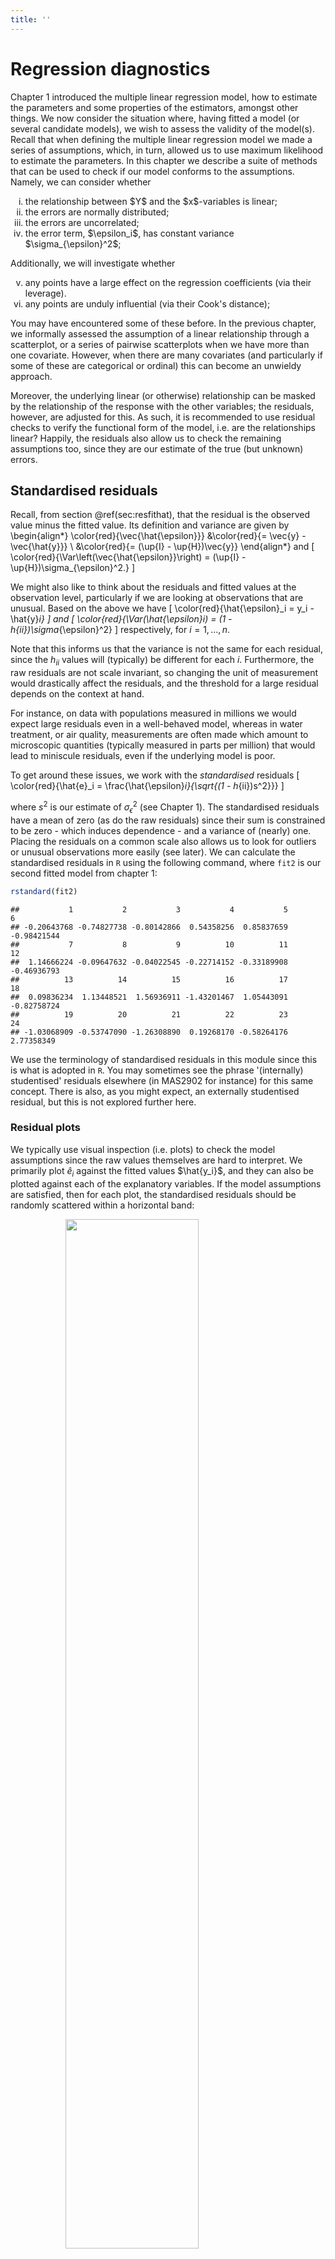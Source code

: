 ```yaml
---
title: ''
---
```


# Regression diagnostics

Chapter 1 introduced the multiple linear regression model, how to estimate the parameters and some properties of the estimators, amongst other things. We now consider the situation where, having fitted a model (or several candidate models), we wish to assess the validity of the model(s). Recall that when defining the multiple linear regression model we made a series of assumptions, which, in turn, allowed us to use maximum likelihood to estimate the parameters. In this chapter we describe a suite of methods that can be used to check if our model conforms to the assumptions. Namely, we can consider whether

<ol type="i">
<li> the relationship between $Y$ and the $x$-variables is linear; </li>
<li> the errors are normally distributed; </li>
<li> the errors are uncorrelated; </li>
<li> the error term, $\epsilon_i$, has constant variance $\sigma_{\epsilon}^2$; </li> </ol>
Additionally, we will investigate whether
<ol type="i" start="5">
<li>  any points have a large effect on the regression coefficients (via their leverage). </li>
<li> any points are unduly influential (via their Cook's distance); </li>
</ol>

You may have encountered some of these before. In the previous chapter, we informally assessed the assumption of a linear relationship through a scatterplot, or a series of pairwise scatterplots when we have more than one covariate. However, when there are many covariates (and particularly if some of these are categorical or ordinal) this can become an unwieldy approach. 

Moreover, the underlying linear (or otherwise) relationship can be masked by the relationship of the response with the other variables; the residuals, however, are adjusted for this. As such, it is recommended to use residual checks to verify the functional form of the model, i.e. are the relationships linear? Happily, the residuals also allow us to check the remaining assumptions too, since they are our estimate of the true (but unknown) errors. 

## Standardised residuals
Recall, from section \@ref(sec:resfithat), that the residual is the observed value minus the fitted value. Its definition and variance are given by
\begin{align*}
\color{red}{\vec{\hat{\epsilon}}} &\color{red}{= \vec{y} - \vec{\hat{y}}} \\
&\color{red}{= (\up{I} - \up{H})\vec{y}}
\end{align*}
and
\[
\color{red}{\Var\left(\vec{\hat{\epsilon}}\right) = (\up{I} - \up{H})\sigma_{\epsilon}^2.}
\]

We might also like to think about the residuals and fitted values at the observation level, particularly if we are looking at observations that are unusual. Based on the above we have
\[
\color{red}{\hat{\epsilon}_i = y_i - \hat{y}_i}
\]
and
\[
\color{red}{\Var(\hat{\epsilon}_i) = (1 - h_{ii})\sigma_{\epsilon}^2}
\]
respectively, for $i = 1, \ldots, n$. 

Note that this informs us that the variance is not the same for each residual, since the $h_{ii}$ values will (typically) be different for each $i$. Furthermore, the raw residuals are not scale invariant, so changing the unit of measurement would drastically affect the residuals, and the threshold for a large residual depends on the context at hand. 

For instance, on data with populations measured in millions we would expect large residuals even in a well-behaved model, whereas in water treatment, or air quality, measurements are often made which amount to microscopic quantities (typically measured in parts per million) that would lead to miniscule residuals, even if the underlying model is poor.

To get around these issues, we work with the *standardised* residuals
\[
\color{red}{\hat{e}_i = \frac{\hat{\epsilon}_i}{\sqrt{(1 - h_{ii})s^2}}}
\]

where $s^2$ is our estimate of $\sigma_{\epsilon}^2$ (see Chapter 1). The standardised residuals have a mean of zero (as do the raw residuals) since their sum is constrained to be zero - which induces dependence - and a variance of (nearly) one. Placing the residuals on a common scale also allows us to look for outliers or unusual observations more easily (see later). We can calculate the standardised residuals in `R` using the following command, where `fit2` is our second fitted model from chapter 1:




``` r
rstandard(fit2)
```

```
##           1           2           3           4           5           6 
## -0.20643768 -0.74827738 -0.80142866  0.54358256  0.85837659 -0.98421544 
##           7           8           9          10          11          12 
##  1.14666224 -0.09647632 -0.04022545 -0.22714152 -0.33189908 -0.46936793 
##          13          14          15          16          17          18 
##  0.09836234  1.13448521  1.56936911 -1.43201467  1.05443091 -0.82758724 
##          19          20          21          22          23          24 
## -1.03068909 -0.53747090 -1.26308890  0.19268170 -0.58264176  2.77358349
```

We use the terminology of standardised residuals in this module since this is what is adopted in `R`. You may sometimes see the phrase '(internally) studentised' residuals elsewhere (in MAS2902 for instance) for this same concept. There is also, as you might expect, an externally studentised residual, but this is not explored further here.

### Residual plots
We typically use visual inspection (i.e. plots) to check the model assumptions since the raw values themselves are hard to interpret. We primarily plot $\hat{e}_i$ against the fitted values $\hat{y_i}$, and they can also be plotted against each of the explanatory variables. If the model assumptions are satisfied, then for each plot, the standardised residuals should be randomly scattered within a horizontal band: 

<img src="diagnostics_files/figure-html/blank1-1.png" width="65%" style="display: block; margin: auto;" />

Otherwise, we could get signs of non-constant variance, i.e. increasing, double bow, decreasing, or signs of non-linearity (see practical 2). In practice, nonlinearity is hard to distinguish from correlation in the standardised residuals. Some examples of residuals not conforming to model assumptions are given above.

### Independence of residuals and fitted values {-}
The reason we plot residuals against fitted values, rather than the observations themselves is because the residuals and fitted values are *independent*. This allows us to detect any unusual observations without worrying that these may be due to an underlying dependence between the quantities being plotted.

#### Proof {-}
\begin{align*}
\color{red}{\Cov(\vec{e}, \vec{\hat{Y}})} &\color{red}{= \Cov(\vec{Y} - \vec{\hat{Y}}, \vec{\hat{Y}})} \\
&\color{red}{= \Cov(\left\{\up{I} - \up{H}\right\}\vec{Y},  \vec{\hat{Y}})} \\
&\color{red}{=  \Cov(\left\{\up{I} - \up{H}\right\}\vec{Y},  \up{H}\vec{Y})} \\
&\color{red}{= (\up{I} - \up{H})\Cov(\vec{Y}, \vec{Y})\up{H}^T} \\
&\color{red}{= (\up{I} - \up{H})\Var(\vec{Y})\up{H}^T} \\
&\color{red}{= (\up{I} - \up{H})\sigma_{\epsilon}^2\up{I}\up{H}^T} \\
&\color{red}{= \sigma_{\epsilon}^2 (\up{I} - \up{H}) \up{H}^T} \\
&\color{red}{=  \sigma_{\epsilon}^2 (\up{I} - \up{H})\up{H}} \\
&\color{red}{= \sigma_{\epsilon}^2(\up{H} - \up{H}^2)} \\
&\color{red}{= \sigma_{\epsilon}^2 (\up{H} - \up{H})} \\
&\color{red}{= \vec{0}}
\end{align*}

The residuals and the observed values, however, are not independent.

### Outliers
*Outliers* are points which appear separated in some way from the remainder of the data. Part of the purpose of our residual plots is to check for unusual observations. The standardised residuals give a good initial indicator of outliers. If we assume the (raw) residuals are normally distributed (we will check this assumption shortly), then the standardised residuals are also normal, albeit with a different variance, which is close to one (see above). 

Hence the standardised residuals are assumed to be approximately standard normal, and this suggests that values outside the range $\pm 2$ are indicative of outliers. However, by normal distribution theory, we expect around $5\%$ of observations to be outside this range by chance - recall that $\pm 1.96$ cuts off $2.5\%$ of a standard normal distribution, i.e. $Pr(Z > 1.96) = 0.025$, where $Z \sim N(0, 1)$. This value is often rounded to $\pm 2$ to act as a simple rule-of-thumb for residual plots. Clearly, the larger the absolute value of the standardised residual the more likely it is to be an outlier.

Note that it is not reasonable to remove outliers just because we don't like the look of them! It is of course worth checking the original source of the data - if the outliers are a result of recording error, then this should be corrected. If the outliers appear genuine, we should see how discrepant they are. We can carry out an analysis with and without the suspect observations to investigate the sensitivity of the results.

### Example: Residual analysis for bodyweight data {-}
Residual plots for the bodyweight data can be generated in `R` using the following commands:

#### Standardised residuals against covariates {-}

``` r
plot(bodyweight$Consumption, rstandard(fit2), 
     xlab = "Consumption", ylab ="Standardised residuals")
abline(h = c(-2, 0, 2), lty = 2) 
```

<div class="figure" style="text-align: center">
<img src="diagnostics_files/figure-html/unnamed-chunk-4-1.png" alt="Scatterplot of standardised residuals against (average) food consumption for the body weight study." width="65%" />
<p class="caption">(\#fig:unnamed-chunk-4)Scatterplot of standardised residuals against (average) food consumption for the body weight study.</p>
</div>


``` r
plot(bodyweight$Exercise, rstandard(fit2), 
     xlab = "Exercise", ylab ="Standardised residuals")
abline(h = c(-2, 0, 2), lty = 2) 
```

<div class="figure" style="text-align: center">
<img src="diagnostics_files/figure-html/unnamed-chunk-6-1.png" alt="Scatterplot of standardised residuals against (average) food consumption for the body weight study." width="65%" />
<p class="caption">(\#fig:unnamed-chunk-6)Scatterplot of standardised residuals against (average) food consumption for the body weight study.</p>
</div>


#### Standardised residuals against fitted values {-}

``` r
plot(fitted.values(fit2), rstandard(fit2), 
     xlab = "Fitted values", ylab ="Standardised residuals")
abline(h = c(-2, 0, 2), lty = 2) 
```

<div class="figure" style="text-align: center">
<img src="diagnostics_files/figure-html/unnamed-chunk-8-1.png" alt="Scatterplot of standardised residuals against fitted values for the multiple linear regession model with consumption and exercise." width="65%" />
<p class="caption">(\#fig:unnamed-chunk-8)Scatterplot of standardised residuals against fitted values for the multiple linear regession model with consumption and exercise.</p>
</div>

In each of the above plots, we have added a dashed horizontal line at zero to help look for patterns, we would expect around half of the standardised residuals to lie both above and below the line in each case. Further dashed lines at $\pm 2$ allow us to identify how many points lie outside these bounds (recall, we expect $\approx 5\%$ in a well-behaved model).

To summarise these plots we can say:

<span style="color: red;"> - the variance does not appear to change in a systematic way.</span>

<span style="color: red;">- there is no clear pattern in the residuals although there is a suggestion of curvature in the plot against exercise.</span>

<span style="color: red;">- there is one point with a standardised residual greater than 2 in modulus. Possible outlier? We expect about $5\%$ to be in this range, i.e. 1 in a sample size of 24.</span>

<span style="color: red;">Thus there is no clear evidence of a departure from our assumptions.</span>

Note that when discrete variables are included in the model, the residual plot appears as strips of points at the observed values for the covariate. This is to be expected! We can still assess variability by checking whether the length of the strip is roughly the same and that it is centred around zero.

### Normality of the residuals
As mentioned earlier, analysis of the multiple linear regression model hinges on assumptions of normality (and independence) of the errors; you will consider models that deviate from this assumption in semester two. Hence, we need to check this assumption after fitting a model as the consequences of non-normality of the residuals are:

- the least squares estimates, $\vec{\hat{\beta}}$, may not be optimal;

- the associated tests and confidence intervals are inaccurate.

However, it has been shown that only really long-tailed distributions cause a major problem and that mild non-normality can safely be ignored. Furthermore, the larger the sample size the more the the non-normality is the more the consequences are mitigated. To get the normality plot for the bodyweight data, we use the following commands:


``` r
qqnorm(rstandard(fit2), ylab = "Standardised residuals")
abline(a = 0, b = 1, lty = 2)
```

<div class="figure" style="text-align: center">
<img src="diagnostics_files/figure-html/unnamed-chunk-10-1.png" alt="Normality plot of standardised residuals." width="65%" />
<p class="caption">(\#fig:unnamed-chunk-10)Normality plot of standardised residuals.</p>
</div>

As before, for the `R` code to work we must have previously defined the object `fit2`. 

Comment: The standardised residuals fit fairly well to a straight line but are being partially distorted by the potential outlier. Successive observations in the plot are not independent and so `ripples' often occur by chance.

### Anderson-Darling test
Visual inspection of residual plots is a useful way to see where any departures from our assumptions may lie. However, it may also be good to have a summary measure via a formal statistical test to assess where there is a significant departure from normality. The most commonly used statistic is the *Anderson-Darling* (AD) statistic - `R` outputs the test statistic and a p-value when carrying out an AD test. The null hypotheses is that the residuals can reasonably be assumed to come from a normal distribution. As such, large p-values imply the normality assumption is fine, small p-values imply a significant departure from normality.

Comment: Note that there are some issues with the AD test for large sample sizes as it is very sensitive to outliers. From above we know that our model is reasonably robust to outliers so we should be careful not to over-interpret an AD test if the plots pass a visual check.

##### Anderson-Darling test in `R` {-}
To carry out an AD test in `R` we first need to load the library `nortest`. For the bodyweight example:

``` r
library(nortest)
ad.test(rstandard(fit2))
```

```
## 
## 	Anderson-Darling normality test
## 
## data:  rstandard(fit2)
## A = 0.53928, p-value = 0.1494
```

As the p-value is fairly large in this case, we do not have a significant departure from normality and conclude that the assumption is not disputed for this model.

### A cautionary note {-}
One of the assumptions of the model is that the true (but unknown) errors, $\vec{\epsilon}$, follow a normal distribution. We assess this using the estimated errors, i.e. the residuals. The assumed normality of the residuals also induces normality on the response, but this is conditional on the values of the covariates, namely $Y_i \mid \vec{x}, \vec{\beta} \sim N(\vec{x}_i^T \vec{\beta}, \sigma_{\epsilon}^2)$. As such we cannot judge the normality assumption on plots of the response variable alone - even though it may be tempting or even feel intuitive to do so - without taking into account the values of the covariates. This can be awkward to construct whereas a residual check is straightforward (and will show the same thing).

Consider a multiple linear regression model with one continuous covariate ($x_1$) and one binary covariate ($x_2$), such as a treatment arm in a trial. If there are considerable differences between the two treatment groups then this will induce a bimodal distribution on the (unconditional) response variable, $\vec{Y}$:

<img src="Graphics/cache/y_bimodal.png" width="65%" style="display: block; margin: auto;" />

However, if we then fit a multiple linear regression model and look at the (standardised) residuals we see an approximate normal distribution

<img src="Graphics/cache/e_caution.png" width="65%" style="display: block; margin: auto;" />

Similarly, we can inspect quantile-quantile plots of both the response (below left) and the (standardised) residuals (below right).

<img src="Graphics/cache/y_bimodal_norm.png" width="65%" style="display: block; margin: auto;" /><img src="Graphics/cache/e_caution_norm.png" width="65%" style="display: block; margin: auto;" />

We observe that the upper plot does not conform to a straight line relationship whereas the right-hand one does. Note in passing that an AD test gives $p < 0.001$ (reject $H_0$) for the response variable and $p > 0.10$ (retain $H_0$) for the residuals.

## Regression diagnostics
As well as a raft of residual checks, two other metrics are commonly used to check the fit of a regression model - leverage and influence. We first consider leverage.

### Leverage values
An observation with an extreme value in the $x$-space (explanatory variables) is called a point with high leverage. Leverage is a measure of how far the explanatory variables deviate from their mean. Recall that the hat matrix, $\up{H}$ is defined as

\[
\color{red}{\up{H} = \up{X}(\up{X}^T\up{X})^{-1}\up{X}^T}
\]

High leverage points can have an unusually large effect on the estimates of regression coefficients. To detect high leverage points we look for large values of $h_{ii}$, the diagonal elements of $\up{H}$, which are known as the leverages. Note that the leverage values depend on the covariates alone, and not on the response variable. 

If the value of $h_{ii}$ is large, then $\Var[\hat{\epsilon}_i]$  will be small, i.e. the fit will be close to $Y_i$, since $\Var[\hat{\epsilon}_i] = (1 - h_{ii})\sigma_{\epsilon}^2$ and this will approach zero as the hat values get close to unity. This means that the regression line is `forced' to fit well to points with a large leverage value so these points have the potential to severely alter the gradient of the regression line. A consequence of this is that the variance of $\hat{Y_i}$, which is given by $h_{ii}\sigma_{\epsilon}^2$, will be at its largest for points of high leverage. The sketches below demonstrate this.

<img src="diagnostics_files/figure-html/blank2-1.png" width="65%" style="display: block; margin: auto;" />

#### Properties of the leverage values {-}
1. The leverages are bounded between 0 and 1, i.e. $0 \leq h_{ii} \leq 1$
1. The sum of the leverages is equal to the number of parameters in the model (including the intercept), i.e. $\Sigma_{i=1}^n h_{ii} = p+1$

##### Derivation {-}
<span style="color: red;">We will focus on the second property only. Recall that the trace of a (symmetric) matrix is the sum of the diagonal elements. Now,</span>

\begin{align*}
\color{red}{\Sigma_{i=1}^n h_{ii}} & \color{red}{= \tr(\up{H})} \\
&\color{red}{= \tr\left(\up{X}(\up{X^T X})^{-1}\up{X}^T\right)} \\
&\color{red}{= \tr\left(\up{X}^T\up{X}(\up{X^T X})^{-1}\right)} \\
&\color{red}{= \tr(\up{I}_{p+1})} \\
&\color{red}{= p + 1.}
\end{align*}

Usually, a value of $h_{ii} > 2(p + 1)/n$ is regarded as indicating a point of high leverage, where $p$ is the number of explanatory variables in the model. Note that the leverage values depend on the $x$-variables alone, and not on the response variable.

### Example: Leverage values for the bodyweight data {-}
As for the residual checks, we typically plot the leverage values to look for large values. This can be achieved in `R` via the following commands:


``` r
plot(hatvalues(fit2), ylab ="Leverages", pch = 16)
abline(h = 2*3/24 , col = 2, lty = 2)
```

<div class="figure" style="text-align: center">
<img src="diagnostics_files/figure-html/levsplot1-1.png" alt="Leverage values from mutliple linear regression model for body weight data." width="65%" />
<p class="caption">(\#fig:levsplot1)Leverage values from mutliple linear regression model for body weight data.</p>
</div>

Note that $p = 2$ here (and $n = 24$) since we have two explanatory variables: consumption and exercise. From the plot, we can identify that there are two points of high leverage here. For large datasets, it may be more prudent to use `R` to find out how many points exceed the threshold


``` r
table(hatvalues(fit2) > 2*3/24)
```

```
## 
## FALSE  TRUE 
##    22     2
```

If any points are flagged we can identify them using


``` r
levs <- hatvalues(fit2)
levs[levs > 2*3/24]
```

```
##         1         3 
## 0.2942944 0.4251701
```

This tells us that it is points 1 and 3 in this case.

### Influential observations
Some points have more influence on the regression analysis than others. These are not necessarily clear outliers or points of high leverage, but are typically fairly large in both regards. One approach for detecting such observations is using Cook's distance, which is defined by:

\[
\color{red}{D_i = \frac{1}{p+1}(\hat{e}_i)^2 \frac{h_{ii}}{1 - h_{ii}}}
\]

for $i = 1, \ldots, n$, and $\hat{e}_i$ and $h_{ii}$ are the standardised residual and leverage values respectively defined earlier. Although not clear from the formula, Cook's distance is a measure of how much the fitted values in the model would change if the $i^{th}$ data point was deleted.

Large values of $D_i$ indicate that the point has a large influence on the model but, unlike for leverage, there is no clear threshold to use. However, we can calculate and plot the Cook's distances in `R` using:


``` r
plot(cooks.distance(fit2), ylab = "Cooks distance", pch = 16)
```

<div class="figure" style="text-align: center">
<img src="diagnostics_files/figure-html/cooksplot1-1.png" alt="Cook distances from mutliple linear regression model for body weight data." width="65%" />
<p class="caption">(\#fig:cooksplot1)Cook distances from mutliple linear regression model for body weight data.</p>
</div>

There is no agreed threshold to identify influential observations. However, a value of 1 has been suggested but this is typically conservative. A pragmatic approach is to investigate any (groups of) observations that appear to have larger values than the others. In our example, taking a threshold of 0.10 appears sensible.


``` r
cooks <- cooks.distance(fit2)
cooks[cooks > 0.10]
```

```
##         3        15        21        24 
## 0.1583550 0.2177828 0.1302879 0.1374646
```

We see that point 15 has the largest Cook’s distance, then point 3, and then point 24. Point 24 was the point with the largest absolute value of the standardised residuals; 3 was the point with the highest leverage. Observation 15 has the second largest absolute value of the standardised residuals, and the third highest leverage.

### Dealing with unusual observations
What should we do with the influential and/or high leverage points? As a first pass, we should check that they have been entered correctly, either by ourselves or by a data clerk or external source but this may not be possible. Visually, we can plot the data with them highlighted and check whether they stand out. Can they be explained? The following `R` code produces such a plot for our example, where we have highlighted points 3 (highest leverage), 15 (largest Cook's distance) and 24 (large outlier) as X, Y and Z respectively: 

<div class="figure" style="text-align: center">
<img src="diagnostics_files/figure-html/label_inf_plot1-1.png" alt="Scatterplot for body weight data with influential points identified." width="65%" />
<p class="caption">(\#fig:label_inf_plot1)Scatterplot for body weight data with influential points identified.</p>
</div>


``` r
# Or in one command
points(bodyweight[c(3, 15, 24), 2:1], pch  = c("X", "Y", "Z"))
```

We see that the point with the highest leverage (point 3, X) has an unusually large value for consumption. Point 24 (Z) - the possible outlier - does not look that unusual, being central in the consumption range, albeit with a higher value for weight than we might expect. Point 15 (Y), with the largest Cook’s distance, has the lowest consumption and a high weight value for that group (the green points). We could remove the most influential point and re-fit the model, but it does not change the results much here (this is left as an exercise).

### Example: Model checking for the Premier League data {-}
We now return to Example 1.10 from chapter 1 and carry out the full suite of checks (i.e. outliers, points of high leverage/influence and a normality test) on the model for points scored using clean sheets as the single (mean-centered) covariate.

To recap, the call to fit the model (after mean-centering the variable) was



``` r
CleanSheetsScaled <- scale(prem$CleanSheets, scale = FALSE)
fit_mean_centre <- lm(Points ~ CleanSheetsScaled, data = prem)
```

A scatterplot of the original data, with the line of best fit superimposed, is included below, with each point labelled by final league position, from 1 (top) to 20 (bottom):

<img src="diagnostics_files/figure-html/prem_label-1.png" width="65%" style="display: block; margin: auto;" />

<ol type="a">
<li> Interpret the plot of the (standardised) residuals.
</li>
<div class="figure" style="text-align: center">
<img src="diagnostics_files/figure-html/unnamed-chunk-22-1.png" alt="Plot of standardised residuals against fitted values." width="65%" />
<p class="caption">(\#fig:unnamed-chunk-22)Plot of standardised residuals against fitted values.</p>
</div>

<span style="color: red;">- All but one of the residuals lies in $(-2, 2)$, and we would expect one by chance in this dataset of twenty observations.</span> 

<span style="color: red;">- There is no discernible pattern to the (standardised) residuals with random scatter within our horizontal band, with no evidence of nonlinearity or non constant variance.</span>

<span style="color: red;">- Note that we cannot see the line at $-2$ so we know that there are no large negative residuals. </span>

<li> Assess the normality assumption of the residuals and interpret the output of the Anderson-Darling test.
</li>

<div class="figure" style="text-align: center">
<img src="diagnostics_files/figure-html/unnamed-chunk-23-1.png" alt="Normality plot of standardised residuals." width="65%" />
<p class="caption">(\#fig:unnamed-chunk-23)Normality plot of standardised residuals.</p>
</div>


``` r
ad.test(rstandard(fit_mean_centre)) # See Chapter 1
```

```
## 
## 	Anderson-Darling normality test
## 
## data:  rstandard(fit_mean_centre)
## A = 0.33253, p-value = 0.4807
```

<span style="color: red;">- From the plot, the points lie close to the nominal 45 degree line.</span>

<span style="color: red;">- Due to the correlation between (standardised) residuals we expect to see `bumps' or `ripples' and this does not invalidate the normality assumption.</span>

<span style="color: red;">- For the AD test, the p-value is not significant at any conventional level so we retain the null hypothesis that the (standardised) residuals can be assumed to be normally distributed.</span>

<li> Use regression diagnostics to identify any points of high leverage, or of high influence.
</li>
<div class="figure" style="text-align: center">
<img src="diagnostics_files/figure-html/unnamed-chunk-25-1.png" alt="Plot of leverages (left) and Cook distances (right) indexed by final league position." width="48%" /><img src="diagnostics_files/figure-html/unnamed-chunk-25-2.png" alt="Plot of leverages (left) and Cook distances (right) indexed by final league position." width="48%" />
<p class="caption">(\#fig:unnamed-chunk-25)Plot of leverages (left) and Cook distances (right) indexed by final league position.</p>
</div>

<span style="color: red;">The leverage values are plotted on the left, and the Cook's distances on the right. We can see one point above the threshold (dashed line) for the leverages (which is $2\times 2/20 = 0.20$ here). This corresponds to observation 2. On inspection of the original data, we see that this is the team (Manchester City) with the most clean sheets, so is large in $x$ space, thus having the capacity to alter the regression line.</span>

<img src="diagnostics_files/figure-html/unnamed-chunk-26-1.png" width="65%" style="display: block; margin: auto;" />

<span style="color: red;">For the influential points, we see that the largest is for observation 1. This point lies a considerable distance from the regression line, our model would expect fewer points based on this covariate value. Other covariates may be needed in the model. The next largest Cook's distances (points 5 and 7) are not that much larger than the body of the points so we do not consider them further apart from observing that they deviate the most from the fitted line (for point 5 it is above the line of best fit, for point 7 it is below).</span>

</ol>
